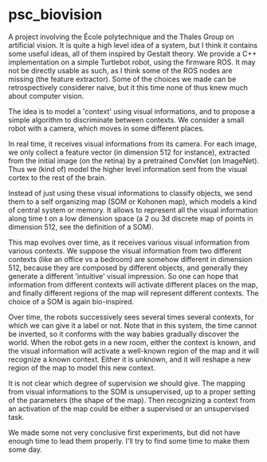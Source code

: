 # psc_biovision
A project involving the École polytechnique and the Thales Group on artificial vision. It is quite a high level idea of a system, but I think it contains some useful ideas, all of them inspired by Gestalt theory. We provide a C++ implementation on a simple Turtlebot robot, using the firmware ROS. It may not be directly usable as such, as I think some of the ROS nodes are missing (the feature extractor). Some of the choices we made can be retrospectively considerer naive, but it this time none of thus knew much about computer vision.

The idea is to model a 'context' using visual informations, and to propose a simple algorithm to discriminate between contexts. We consider a small robot with a camera, which moves in some different places.

In real time, it receives visual informations from its camera. For each image, we only collect a feature vector (in dimension 512 for instance), extracted from the initial image (on the retina) by a pretrained ConvNet (on ImageNet). Thus we (kind of) model the higher level information sent from the visual cortex to the rest of the brain.

Instead of just using these visual informations to classify objects, we send them to a self organizing map (SOM or Kohonen map), which models a kind of central system or memory. It allows to represent all the visual information along time t on a low dimension space (a 2 ou 3d discrete map of points in dimension 512, see the definition of a SOM).

This map evolves over time, as it receives various visual information from various contexts. We suppose the visual information from two different contexts (like an office vs a bedroom) are somehow different in dimension 512, because they are composed by different objects, and generally they generate a different 'intuitive' visual impression. So one can hope that information from different contexts will activate different places on the map, and finally different regions of the map will represent different contexts. The choice of a SOM is again bio-inspired.

Over time, the robots successively sees several times several contexts, for which we can give it a label or not. Note that in this system, the time cannot be inverted, so it conforms with the way babies gradually discover the world. When the robot gets in a new room, either the context is known, and the visual information will activate a well-known region of the map and it will recognize a known context. Either it is unknown, and it will reshape a new region of the map to model this new context.

It is not clear which degree of supervision we should give. The mapping from visual informations to the SOM is unsupervised, up to a proper setting of the parameters (the shape of the map). Then recognizing a context from an activation of the map could be either a supervised or an unsupervised task.

We made some not very conclusive first experiments, but did not have enough time to lead them properly. I'll try to find some time to make them some day.
